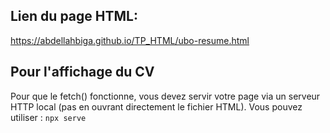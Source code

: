 ## Lien du page HTML:
https://abdellahbiga.github.io/TP_HTML/ubo-resume.html

## Pour l'affichage du CV
Pour que le fetch() fonctionne, vous devez servir votre page via un serveur HTTP local (pas en ouvrant directement le fichier HTML). Vous pouvez utiliser : `npx serve`
